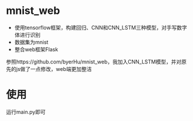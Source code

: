 # mnist_web

- 使用tensorflow框架，构建回归、CNN和CNN_LSTM三种模型，对手写数字体进行识别
- 数据集为mnist
- 整合web框架Flask

参照https://github.com/byerHu/mnist_web，我加入CNN_LSTM模型，并对原先的js做了一点修改，web端更加整洁
  
  # 使用
  运行main.py即可
